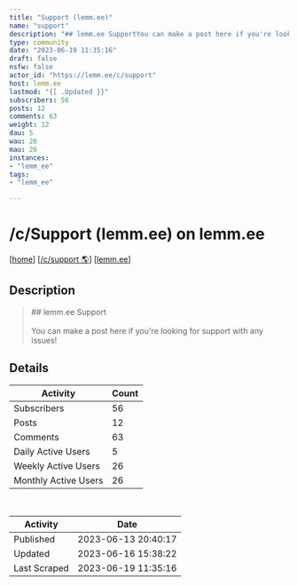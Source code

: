 ```yaml
---
title: "Support (lemm.ee)" 
name: "support"
description: "## lemm.ee SupportYou can make a post here if you're looking for support with any issues! "
type: community
date: "2023-06-19 11:35:16"
draft: false
nsfw: false
actor_id: "https://lemm.ee/c/support"
host: lemm.ee
lastmod: "{[ .Updated }}"
subscribers: 56
posts: 12
comments: 63
weight: 12
dau: 5
wau: 26
mau: 26
instances:
- "lemm_ee"
tags: 
- "lemm_ee"

---
```


# /c/Support (lemm.ee) on lemm.ee

[[home](/)]
[[/c/support 🌎](https://lemm.ee/c/support)]
[[lemm.ee](/instances/lemm_ee)]


## Description 

<blockquote class="description">
## lemm.ee Support<br><br>You can make a post here if you're looking for support with any issues! 
</blockquote>


## Details

| Activity | Count  |
|----------------------|---|
| Subscribers          | 56 |
| Posts                | 12  |
| Comments             | 63  |
| Daily Active Users   | 5  |
| Weekly Active Users  | 26  |
| Monthly Active Users | 26  |

<br>

| Activity | Date |
|----------------------|---|
| Published            | 2023-06-13 20:40:17 |
| Updated              | 2023-06-16 15:38:22 |
| Last Scraped         | 2023-06-19 11:35:16 |
